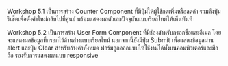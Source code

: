 Workshop 5.1 เป็นการสร้าง Counter Component ที่มีปุ่มให้ผู้ใช้กดเพิ่มหรือลดค่า รวมถึงปุ่มรีเซ็ตเพื่อตั้งค่าใหม่กลับไปที่ศูนย์ พร้อมแสดงผลตัวเลขปัจจุบันแบบเรียลไทม์ให้เห็นทันที

Workshop 5.2 เป็นการสร้าง User Form Component ที่มีช่องสำหรับกรอกชื่อและอีเมล โดยจะแสดงผลข้อมูลที่กรอกไว้ด้านล่างแบบเรียลไทม์ นอกจากนี้ยังมีปุ่ม Submit เพื่อแสดงข้อมูลผ่าน alert และปุ่ม Clear สำหรับล้างค่าทั้งหมด ฟอร์มถูกออกแบบให้ใช้งานได้ทั้งบนคอมพิวเตอร์และมือถือ รองรับการแสดงผลแบบ responsive
